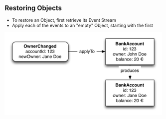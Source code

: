 ## Restoring Objects

- To restore an Object, first retrieve its Event Stream
- Apply each of the events to an "empty" Object, starting with the first

![Restore from EventStream 3](static/img/restore-from-eventstream-3.png)